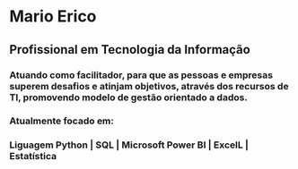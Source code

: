<h1>Mario Erico</h1>

<h2>Profissional em Tecnologia da Informa&ccedil;&atilde;o</h2>

<h3>Atuando como facilitador, para que as pessoas e empresas superem desafios e atinjam objetivos, atrav&eacute;s dos recursos de TI, promovendo modelo de gest&atilde;o orientado a dados.</h3>

<h3>Atualmente focado em:</h3>

<h3>Liguagem Python | SQL | Microsoft Power BI | ExcelL | Estatística </h3>  




